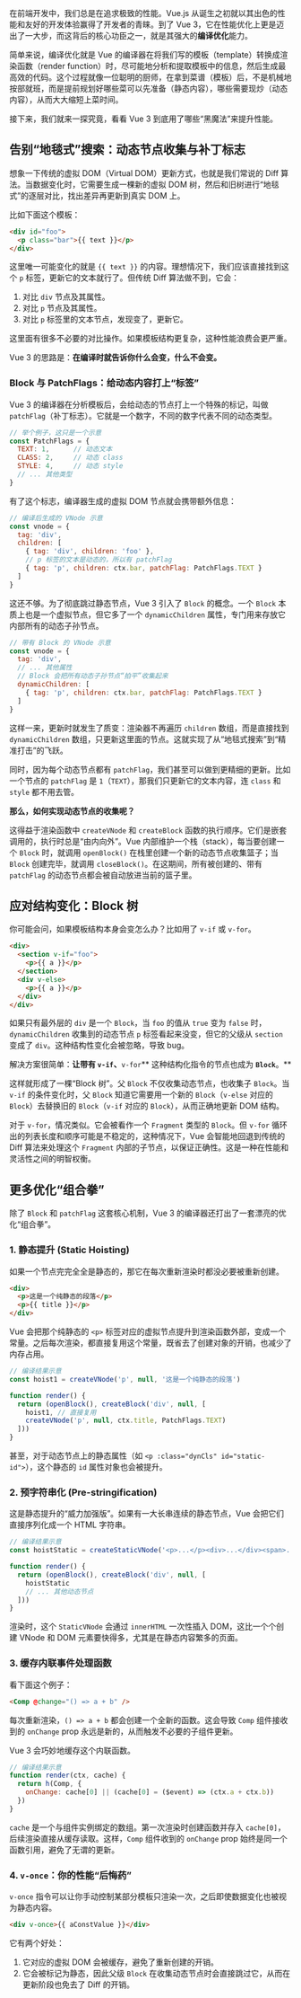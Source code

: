 在前端开发中，我们总是在追求极致的性能。Vue.js 从诞生之初就以其出色的性能和友好的开发体验赢得了开发者的青睐。到了 Vue 3，它在性能优化上更是迈出了一大步，而这背后的核心功臣之一，就是其强大的**编译优化**能力。

简单来说，编译优化就是 Vue 的编译器在将我们写的模板（template）转换成渲染函数（render function）时，尽可能地分析和提取模板中的信息，然后生成最高效的代码。这个过程就像一位聪明的厨师，在拿到菜谱（模板）后，不是机械地按部就班，而是提前规划好哪些菜可以先准备（静态内容），哪些需要现炒（动态内容），从而大大缩短上菜时间。

接下来，我们就来一探究竟，看看 Vue 3 到底用了哪些“黑魔法”来提升性能。

## 告别“地毯式”搜索：动态节点收集与补丁标志
想象一下传统的虚拟 DOM（Virtual DOM）更新方式，也就是我们常说的 Diff 算法。当数据变化时，它需要生成一棵新的虚拟 DOM 树，然后和旧树进行“地毯式”的逐层对比，找出差异再更新到真实 DOM 上。

比如下面这个模板：

```html
<div id="foo">
  <p class="bar">{{ text }}</p>
</div>
```

这里唯一可能变化的就是 `{{ text }}` 的内容。理想情况下，我们应该直接找到这个 `p` 标签，更新它的文本就行了。但传统 Diff 算法做不到，它会：

1. 对比 `div` 节点及其属性。
2. 对比 `p` 节点及其属性。
3. 对比 `p` 标签里的文本节点，发现变了，更新它。

这里面有很多不必要的对比操作。如果模板结构更复杂，这种性能浪费会更严重。

Vue 3 的思路是：**在编译时就告诉你什么会变，什么不会变。**

### Block 与 PatchFlags：给动态内容打上“标签”
Vue 3 的编译器在分析模板后，会给动态的节点打上一个特殊的标记，叫做 `patchFlag`（补丁标志）。它就是一个数字，不同的数字代表不同的动态类型。

```javascript
// 举个例子，这只是一个示意
const PatchFlags = {
  TEXT: 1,      // 动态文本
  CLASS: 2,     // 动态 class
  STYLE: 4,     // 动态 style
  // ... 其他类型
}
```

有了这个标志，编译器生成的虚拟 DOM 节点就会携带额外信息：

```javascript
// 编译后生成的 VNode 示意
const vnode = {
  tag: 'div',
  children: [
    { tag: 'div', children: 'foo' },
    // p 标签的文本是动态的，所以有 patchFlag
    { tag: 'p', children: ctx.bar, patchFlag: PatchFlags.TEXT }
  ]
}
```

这还不够。为了彻底跳过静态节点，Vue 3 引入了 `Block` 的概念。一个 `Block` 本质上也是一个虚拟节点，但它多了一个 `dynamicChildren` 属性，专门用来存放它内部所有的动态子孙节点。

```javascript
// 带有 Block 的 VNode 示意
const vnode = {
  tag: 'div',
  // ... 其他属性
  // Block 会把所有动态子孙节点“拍平”收集起来
  dynamicChildren: [
    { tag: 'p', children: ctx.bar, patchFlag: PatchFlags.TEXT }
  ]
}
```

这样一来，更新时就发生了质变：渲染器不再遍历 `children` 数组，而是直接找到 `dynamicChildren` 数组，只更新这里面的节点。这就实现了从“地毯式搜索”到“精准打击”的飞跃。

同时，因为每个动态节点都有 `patchFlag`，我们甚至可以做到更精细的更新。比如一个节点的 `patchFlag` 是 `1`（`TEXT`），那我们只更新它的文本内容，连 `class` 和 `style` 都不用去管。

**那么，如何实现动态节点的收集呢？**

这得益于渲染函数中 `createVNode` 和 `createBlock` 函数的执行顺序。它们是嵌套调用的，执行时总是“由内向外”。Vue 内部维护一个栈（stack），每当要创建一个 `Block` 时，就调用 `openBlock()` 在栈里创建一个新的动态节点收集篮子；当 `Block` 创建完毕，就调用 `closeBlock()`。在这期间，所有被创建的、带有 `patchFlag` 的动态节点都会被自动放进当前的篮子里。



## 应对结构变化：Block 树
你可能会问，如果模板结构本身会变怎么办？比如用了 `v-if` 或 `v-for`。

```html
<div>
  <section v-if="foo">
    <p>{{ a }}</p>
  </section>
  <div v-else>
    <p>{{ a }}</p>
  </div>
</div>

```

如果只有最外层的 `div` 是一个 `Block`，当 `foo` 的值从 `true` 变为 `false` 时，`dynamicChildren` 收集到的动态节点 `p` 标签看起来没变，但它的父级从 `section` 变成了 `div`。这种结构性变化会被忽略，导致 bug。

解决方案很简单：**让带有 **`v-if`**、**`v-for`** 这种结构化指令的节点也成为 **`Block`**。**

这样就形成了一棵“Block 树”。父 `Block` 不仅收集动态节点，也收集子 `Block`。当 `v-if` 的条件变化时，父 `Block` 知道它需要用一个新的 `Block`（`v-else` 对应的 `Block`）去替换旧的 `Block`（`v-if` 对应的 `Block`），从而正确地更新 DOM 结构。

对于 `v-for`，情况类似。它会被看作一个 `Fragment` 类型的 `Block`。但 `v-for` 循环出的列表长度和顺序可能是不稳定的，这种情况下，Vue 会智能地回退到传统的 Diff 算法来处理这个 `Fragment` 内部的子节点，以保证正确性。这是一种在性能和灵活性之间的明智权衡。



## 更多优化“组合拳”
除了 `Block` 和 `patchFlag` 这套核心机制，Vue 3 的编译器还打出了一套漂亮的优化“组合拳”。

### 1. 静态提升 (Static Hoisting)
如果一个节点完完全全是静态的，那它在每次重新渲染时都没必要被重新创建。

```html
<div>
  <p>这是一个纯静态的段落</p>
  <p>{{ title }}</p>
</div>

```

Vue 会把那个纯静态的 `<p>` 标签对应的虚拟节点提升到渲染函数外部，变成一个常量。之后每次渲染，都直接复用这个常量，既省去了创建对象的开销，也减少了内存占用。

```javascript
// 编译结果示意
const hoist1 = createVNode('p', null, '这是一个纯静态的段落')

function render() {
  return (openBlock(), createBlock('div', null, [
    hoist1, // 直接复用
    createVNode('p', null, ctx.title, PatchFlags.TEXT)
  ]))
}
```

甚至，对于动态节点上的静态属性（如 `<p :class="dynCls" id="static-id">`），这个静态的 `id` 属性对象也会被提升。

### 2. 预字符串化 (Pre-stringification)
这是静态提升的“威力加强版”。如果有一大长串连续的静态节点，Vue 会把它们直接序列化成一个 HTML 字符串。

```javascript
// 编译结果示意
const hoistStatic = createStaticVNode('<p>...</p><div>...</div><span>...</span>')

function render() {
  return (openBlock(), createBlock('div', null, [
    hoistStatic
    // ... 其他动态节点
  ]))
}
```

渲染时，这个 `StaticVNode` 会通过 `innerHTML` 一次性插入 DOM，这比一个个创建 VNode 和 DOM 元素要快得多，尤其是在静态内容繁多的页面。

### 3. 缓存内联事件处理函数
看下面这个例子：

```html
<Comp @change="() => a + b" />
```

每次重新渲染，`() => a + b` 都会创建一个全新的函数。这会导致 `Comp` 组件接收到的 `onChange` prop 永远是新的，从而触发不必要的子组件更新。

Vue 3 会巧妙地缓存这个内联函数。

```javascript
// 编译结果示意
function render(ctx, cache) {
  return h(Comp, {
    onChange: cache[0] || (cache[0] = ($event) => (ctx.a + ctx.b))
  })
}
```

`cache` 是一个与组件实例绑定的数组。第一次渲染时创建函数并存入 `cache[0]`，后续渲染直接从缓存读取。这样，`Comp` 组件收到的 `onChange` prop 始终是同一个函数引用，避免了无谓的更新。

### 4. `v-once`：你的性能“后悔药”
`v-once` 指令可以让你手动控制某部分模板只渲染一次，之后即使数据变化也被视为静态内容。

```html
<div v-once>{{ aConstValue }}</div>
```

它有两个好处：

1. 它对应的虚拟 DOM 会被缓存，避免了重新创建的开销。
2. 它会被标记为静态，因此父级 `Block` 在收集动态节点时会直接跳过它，从而在更新阶段也免去了 Diff 的开销。


